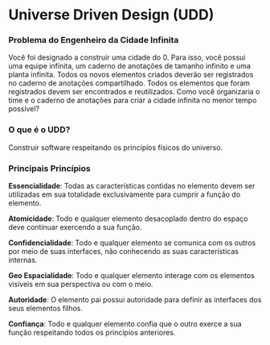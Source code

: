 # Universe Driven Design (UDD)

### Problema do Engenheiro da Cidade Infinita

Você foi designado a construir uma cidade do 0. Para isso, você possui uma equipe infinita, um caderno de anotações de tamanho infinito e uma planta infinita. Todos os novos elementos criados deverão ser registrados no caderno de anotações compartilhado. Todos os elementos que foram registrados devem ser encontrados e reutilizados. Como você organizaria o time e o caderno de anotações para criar a cidade infinita no menor tempo possível?

### O que é o UDD?

Construir software respeitando os princípios físicos do universo.


### Principais Princípios

**Essencialidade**: Todas as características contidas no elemento devem ser utilizadas em sua totalidade exclusivamente para cumprir a função do elemento.

**Atomicidade**: Todo e qualquer elemento desacoplado dentro do espaço deve continuar exercendo a sua função.

**Confidencialidade**: Todo e qualquer elemento se comunica com os outros por meio de suas interfaces, não conhecendo as suas características internas.

**Geo Espacialidade**:  Todo e qualquer elemento interage com os elementos visíveis em sua perspectiva ou com o meio.

**Autoridade**:  O elemento pai possui autoridade para definir as interfaces dos seus elementos filhos.

**Confiança**:  Todo e qualquer elemento confia que o outro exerce a sua função respeitando todos os princípios anteriores.
